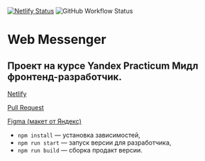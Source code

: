 [![Netlify Status](https://api.netlify.com/api/v1/badges/adfc17c8-641b-4791-97ce-22e87cb8948c/deploy-status)](https://app.netlify.com/sites/candid-malabi-7e182e/deploys) ![GitHub Workflow Status](https://img.shields.io/github/actions/workflow/status/NikolayDimitriev/middle.messenger.praktikum.yandex/tests.yml)

# Web Messenger

## Проект на курсе Yandex Practicum Мидл фронтенд-разработчик.

[Netlify](https://candid-malabi-7e182e.netlify.app/)

[Pull Request](https://github.com/NikolayDimitriev/middle.messenger.praktikum.yandex/pull/3)

[Figma (макет от Яндекс)](https://www.figma.com/file/jF5fFFzgGOxQeB4CmKWTiE/Chat_external_link?node-id=0%3A1)

- `npm install` — установка зависимостей,
- `npm run start` — запуск версии для разработчика,
- `npm run build` — сборка продакт версии.
